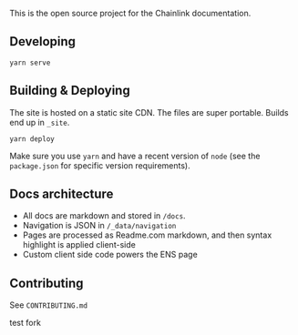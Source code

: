 This is the open source project for the Chainlink documentation.

## Developing
    yarn serve

## Building & Deploying
The site is hosted on a static site CDN. The files are super portable. Builds end up in `_site`.

    yarn deploy

Make sure you use `yarn` and have a recent version of `node` (see the `package.json` for specific version requirements).

## Docs architecture
* All docs are markdown and stored in `/docs`.
* Navigation is JSON in `/_data/navigation`
* Pages are processed as Readme.com markdown, and then syntax highlight is applied client-side
* Custom client side code powers the ENS page

## Contributing
See `CONTRIBUTING.md`

test fork
